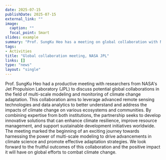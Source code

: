 ```yaml
---
date: 2025-07-15
publishDate: 2025-07-15
external_link: ""
image:
  caption: ""
  focal_point: Smart
slides: example
summary: "Prof. SungKu Heo has a meeting on global collaboration with NASA JPL for multi-scale modeling and monitoring of climate change adaptation."
tags:
- Activities
title: "Global collaboration meeting, NASA JPL"
links: []
type: "news"
layout: "single"
---
```

Prof. SungKu Heo had a productive meeting with researchers from NASA's Jet Propulsion Laboratory (JPL) to discuss potential global collaborations in the field of multi-scale modeling and monitoring of climate change adaptation. This collaboration aims to leverage advanced remote sensing technologies and data analytics to better understand and address the impacts of climate change on various ecosystems and communities. By combining expertise from both institutions, the partnership seeks to develop innovative solutions that can enhance climate resilience, improve resource management, and support sustainable development initiatives worldwide. The meeting marked the beginning of an exciting journey towards harnessing the power of multi-scale modeling to drive advancements in climate science and promote effective adaptation strategies. We look forward to the fruitful outcomes of this collaboration and the positive impact it will have on global efforts to combat climate change. 